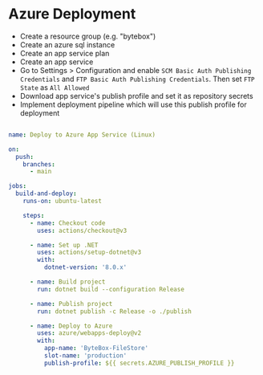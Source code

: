 
# Azure Deployment

- Create a resource group (e.g. "bytebox")
- Create an azure sql instance
- Create an app service plan
- Create an app service
- Go to Settings > Configuration and enable `SCM Basic Auth Publishing Credentials` and `FTP Basic Auth Publishing Credentials`. Then set `FTP State` as `All Allowed`
- Download app service's publish profile and set it as repository secrets
- Implement deployment pipeline which will use this publish profile for deployment

```yml

name: Deploy to Azure App Service (Linux)

on:
  push:
    branches:
      - main

jobs:
  build-and-deploy:
    runs-on: ubuntu-latest

    steps:
      - name: Checkout code
        uses: actions/checkout@v3

      - name: Set up .NET
        uses: actions/setup-dotnet@v3
        with:
          dotnet-version: '8.0.x'

      - name: Build project
        run: dotnet build --configuration Release

      - name: Publish project
        run: dotnet publish -c Release -o ./publish

      - name: Deploy to Azure
        uses: azure/webapps-deploy@v2
        with:
          app-name: 'ByteBox-FileStore'
          slot-name: 'production'
          publish-profile: ${{ secrets.AZURE_PUBLISH_PROFILE }}

```
